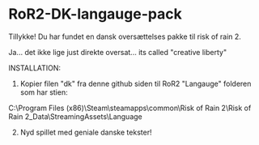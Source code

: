 # RoR2-DK-langauge-pack

Tillykke! Du har fundet en dansk oversættelses pakke til risk of rain 2.

Ja... det ikke lige just direkte oversat... its called "creative liberty"

INSTALLATION:

1. Kopier filen "dk" fra denne github siden til RoR2 "Langauge" folderen som har stien:

  C:\Program Files (x86)\Steam\steamapps\common\Risk of Rain 2\Risk of Rain 2_Data\StreamingAssets\Language

2. Nyd spillet med geniale danske tekster!
